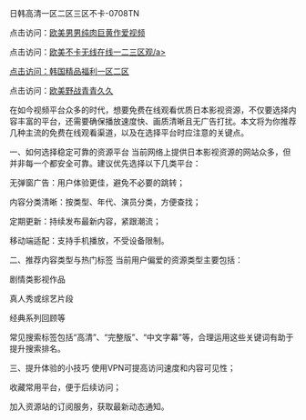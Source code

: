 日韩高清一区二区三区不卡-0708TN

点击访问：<a href="https://heiliaowzu4ur.pages.dev">欧美男男纯肉巨黄作爱视频</a>

点击访问：<a href="https://heiliaozj3tjd.pages.dev">欧美不卡无线在线一二三区观/a>

点击访问：<a href="https://heiliaoe8ajia.pages.dev">韩国精品福利一区二区</a>

点击访问：<a href="https://heiliaoxqkkct.pages.dev">欧美野战青青久久</a>


在如今视频平台众多的时代，想要免费在线观看优质日本影视资源，不仅要选择内容丰富的平台，还需要确保播放速度快、画质清晰且无广告打扰。本文将为你推荐几种主流的免费在线观看渠道，以及在选择平台时应注意的关键点。

一、如何选择稳定可靠的资源平台
当前网络上提供日本影视资源的网站众多，但并非每一个都安全可靠。建议优先选择以下几类平台：

无弹窗广告：用户体验更佳，避免不必要的跳转；

内容分类清晰：按类型、年代、演员分类，方便查找；

定期更新：持续发布最新内容，紧跟潮流；

移动端适配：支持手机播放，不受设备限制。

二、推荐内容类型与热门标签
当前用户偏爱的资源类型主要包括：

剧情类影视作品

真人秀或综艺片段

经典系列回顾等

常见搜索标签包括“高清”、“完整版”、“中文字幕”等，合理运用这些关键词有助于提升搜索排名。

三、提升体验的小技巧
使用VPN可提高访问速度和内容可见性；

收藏常用平台，便于后续访问；

加入资源站的订阅服务，获取最新动态通知。




<span style="display:none;">[Canonical link] ( ）</span>


